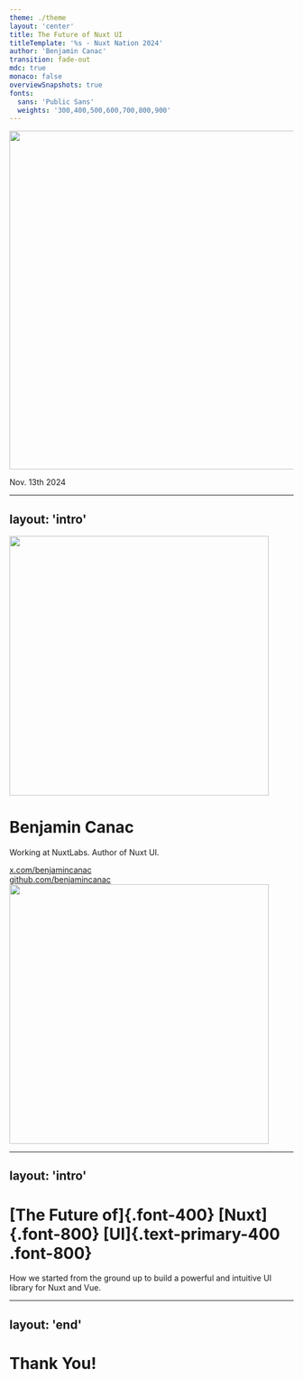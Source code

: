 ```yaml
---
theme: ./theme
layout: 'center'
title: The Future of Nuxt UI
titleTemplate: '%s - Nuxt Nation 2024'
author: 'Benjamin Canac'
transition: fade-out
mdc: true
monaco: false
overviewSnapshots: true
fonts:
  sans: 'Public Sans'
  weights: '300,400,500,600,700,800,900'
---
```


<img src="/nuxt-nation.svg" class="mx-auto text-center" width="600" />
<p class="text-center text-xl text-white">Nov. 13th 2024</p>

<!--
Hello everyone! It's a pleasure to be part of Nuxt Nation 2024!
-->

---
layout: 'intro'
---

<img src="https://github.com/benjamincanac.png" width="460" height="460" class="rounded-full size-32 mb-8 ring ring-primary-400" />

# Benjamin Canac

<p>
Working at NuxtLabs. Author of Nuxt UI.
</p>

<div class="flex flex-col gap-2 mt-8">
  <div class="flex items-center gap-2">
    <simple-icons-x class="size-5" />
    <a href="https://x.com/benjamincanac" target="_blank">x.com/benjamincanac</a>
  </div>
  <div class="flex items-center gap-2">
    <simple-icons-github class="size-5" />
    <a href="https://github.com/benjamincanac" target="_blank">github.com/benjamincanac</a>
  </div>
</div>

<img src="/nuxt.svg" width="460" height="460" class="size-[80vh] absolute -bottom-[25vh] -right-[18vh]" />

<!--
My name is Benjamin Canac, I'm a software engineer at NuxtLabs since 2020.

For the past year, I've been working full-time on Nuxt UI and today I want to talk about the future of Nuxt UI.
-->

---
layout: 'intro'
---

# [The Future of]{.font-400} [Nuxt]{.font-800} [UI]{.text-primary-400 .font-800}

<p>How we started from the ground up to build a powerful and intuitive UI library for Nuxt and Vue.</p>

<!--
-->

---
layout: 'end'
---

# Thank You!
